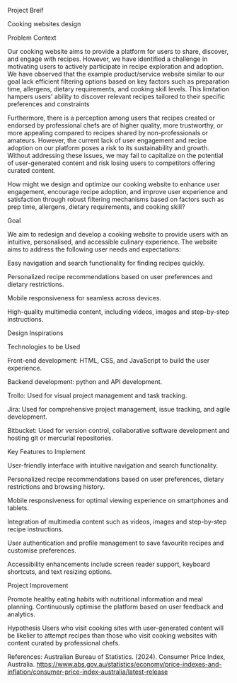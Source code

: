 Project Breif

Cooking websites design

Problem Context

Our cooking website aims to provide a platform for users to share, discover, and engage with recipes. However, we have identified a challenge in motivating users to actively participate in recipe exploration and adoption. We have observed that the example product/service website similar to our goal lack efficient filtering options based on key factors such as preparation time, allergens, dietary requirements, and cooking skill levels. This limitation hampers users' ability to discover relevant recipes tailored to their specific preferences and constraints

Furthermore, there is a perception among users that recipes created or endorsed by professional chefs are of higher quality, more trustworthy, or more appealing compared to recipes shared by non-professionals or amateurs. However, the current lack of user engagement and recipe adoption on our platform poses a risk to its sustainability and growth. Without addressing these issues, we may fail to capitalize on the potential of user-generated content and risk losing users to competitors offering curated content.

How might we design and optimize our cooking website to enhance user engagement, encourage recipe adoption, and improve user experience and satisfaction through robust filtering mechanisms based on factors such as prep time, allergens, dietary requirements, and cooking skill?

Goal

We aim to redesign and develop a cooking website to provide users with an intuitive, personalised, and accessible culinary experience. The website aims to address the following user needs and expectations:

Easy navigation and search functionality for finding recipes quickly.

Personalized recipe recommendations based on user preferences and dietary restrictions.

Mobile responsiveness for seamless across devices.

High-quality multimedia content, including videos, images and step-by-step instructions.

Design Inspirations

Technologies to be Used

Front-end development: HTML, CSS, and JavaScript to build the user experience.

Backend development: python and API development.

Trollo: Used for visual project management and task tracking.

Jira: Used for comprehensive project management, issue tracking, and agile development.

Bitbucket: Used for version control, collaborative software development and hosting git or mercurial repositories.

Key Features to Implement

User-friendly interface with intuitive navigation and search functionality.

Personalized recipe recommendations based on user preferences, dietary restrictions and browsing history.

Mobile responsiveness for optimal viewing experience on smartphones and tablets.

Integration of multimedia content such as videos, images and step-by-step recipe instructions.

User authentication and profile management to save favourite recipes and customise preferences.

Accessibility enhancements include screen reader support, keyboard shortcuts, and text resizing options.

Project Improvement

Promote healthy eating habits with nutritional information and meal planning.
Continuously optimise the platform based on user feedback and analytics.

Hypothesis
Users who visit cooking sites with user-generated content will be likelier to attempt recipes than those who visit cooking websites with content curated by professional chefs.

References: Australian Bureau of Statistics. (2024). Consumer Price Index, Australia. https://www.abs.gov.au/statistics/economy/price-indexes-and-inflation/consumer-price-index-australia/latest-release